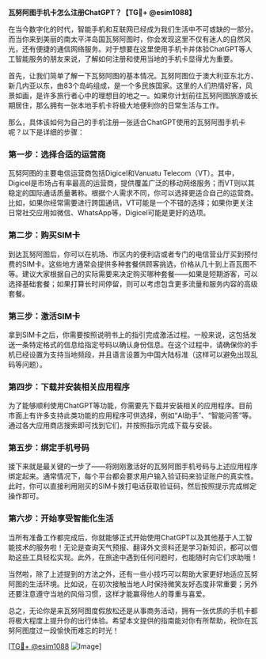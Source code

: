 **瓦努阿图手机卡怎么注册ChatGPT？【TG💪+ @esim1088】**

在当今数字化的时代，智能手机和互联网已经成为我们生活中不可或缺的一部分。而当你来到美丽的南太平洋岛国瓦努阿图时，你会发现这里不仅有迷人的自然风光，还有便捷的通信网络服务。对于想要在这里使用手机卡并体验ChatGPT等人工智能服务的朋友来说，了解如何注册和使用当地的手机卡显得尤为重要。

首先，让我们简单了解一下瓦努阿图的基本情况。瓦努阿图位于澳大利亚东北方、新几内亚以东，由83个岛屿组成，是一个多民族国家。这里的人们热情好客，风景如画，是许多旅行者心中的理想目的地之一。如果你计划前往瓦努阿图旅游或长期居住，那么拥有一张本地手机卡将极大地便利你的日常生活与工作。

那么，具体该如何为自己的手机注册一张适合ChatGPT使用的瓦努阿图手机卡呢？以下是详细的步骤：

### **第一步：选择合适的运营商**
瓦努阿图的主要电信运营商包括Digicel和Vanuatu Telecom（VT）。其中，Digicel是市场占有率最高的运营商，提供覆盖广泛的移动网络服务；而VT则以其稳定的国际通话质量著称。根据个人需求不同，你可以选择更适合自己的运营商。比如，如果你经常需要进行跨国通讯，VT可能是一个不错的选择；如果你更关注日常社交应用如微信、WhatsApp等，Digicel可能是更好的选项。

### **第二步：购买SIM卡**
到达瓦努阿图后，你可以在机场、市区内的便利店或者专门的电信营业厅买到预付费的SIM卡。这些地方通常会提供多种套餐供顾客挑选，价格从几十到上百瓦图不等。建议大家根据自己的实际需要来决定购买哪种套餐——如果是短期游客，可以选择基础套餐；如果打算长时间停留，则可以考虑包含更多流量和服务内容的高级套餐。

### **第三步：激活SIM卡**
拿到SIM卡之后，你需要按照说明书上的指引完成激活过程。一般来说，这包括发送一条特定格式的信息给指定号码以确认身份信息。在这个过程中，请确保你的手机已经设置为支持当地频段，并且语言设置为中国大陆标准（这样可以避免出现乱码等问题）。

### **第四步：下载并安装相关应用程序**
为了能够顺利使用ChatGPT等功能，你需要先下载并安装相关的应用程序。目前市面上有许多支持此类功能的应用程序可供选择，例如“AI助手”、“智能问答”等。通过各大应用商店搜索即可找到它们，并按照指示完成下载与安装。

### **第五步：绑定手机号码**
接下来就是最关键的一步了——将刚刚激活好的瓦努阿图手机号码与上述应用程序绑定起来。通常情况下，每个平台都会要求用户输入验证码来验证账户的真实性。此时，你可以直接利用刚买的SIM卡拨打电话获取验证码，然后按照提示完成绑定操作即可。

### **第六步：开始享受智能化生活**
当所有准备工作都完成后，你就能够正式开始使用ChatGPT以及其他基于人工智能技术的服务啦！无论是查询天气预报、翻译外文资料还是学习新知识，都可以借助这些工具轻松实现。此外，在旅途中遇到任何问题时，也能随时向它们求助哦！

当然啦，除了上述提到的方法之外，还有一些小技巧可以帮助大家更好地适应瓦努阿图的生活环境。比如说，在初次接触当地人时保持微笑友好态度非常重要；另外还要注意遵守当地的风俗习惯，这样才能赢得他人的尊重与喜爱。

总之，无论你是来瓦努阿图度假放松还是从事商务活动，拥有一张优质的手机卡都将极大程度上提升你的出行体验。希望本文提供的指南能对你有所帮助，祝你在瓦努阿图度过一段愉快而难忘的时光！

[[TG💪+ @esim1088](https://t.me/s/esim1088) ![Image](https://i.postimg.cc/4NQfJmqS/Snipaste-2025-05-13-00-14-12.png)]